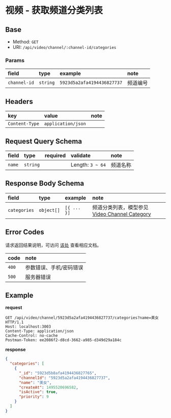 # 视频 - 获取频道分类列表

## Base

* Method: `GET`
* URI: `/api/video/channel/:channel-id/categories`

### Params

field        | type     | example                    | note
:----------- | :------- | :------------------------- | :-------
`channel-id` | `string` | `5923d5a2afa4194436827737` | 频道编号

## Headers

key             | value                 | note
:-------------- | :-------------------- | :----------
`Content-Type`  | `application/json`    |

## Request Query Schema

field  | type     | required | validate         | note
:----- | :------- | :------- | :--------------- | :-------
`name` | `string` |          | Length: `3 ~ 64` | 频道名称

## Response Body Schema

field      | type       | example     | note
:--------- | :--------- | :---------- | :----------------------------------------------------------------
`categories` | `object[]` | `[{ ... }]` | 频道分类列表，模型参见 [Video Channel Category](../../models/video-channel-category.md)

## Error Codes

请求返回结果说明，可访问 [该处](../../response-format.md) 查看相应文档。

code  | note
:---- | :----------------------
`400` | 参数错误、手机/密码错误
`500` | 服务器错误

## Example

**request**

```
GET /api/video/channel/5923d5a2afa4194436827737/categories?name=美女 HTTP/1.1
Host: localhost:3003
Content-Type: application/json
Cache-Control: no-cache
Postman-Token: ee2086f2-d8cd-3662-a985-d349d29a184c
```

**response**

```json
{
  "categories": [
    {
      "_id": "5923d5b8afa4194436827765",
      "channelId": "5923d5a2afa4194436827737",
      "name": "美女",
      "createAt": 1495520696582,
      "isActive": true,
      "priority": 9
    }
  ]
}
```
